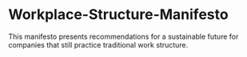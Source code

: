 # Workplace-Structure-Manifesto
This manifesto presents recommendations for a sustainable future for companies that still practice traditional work structure.
